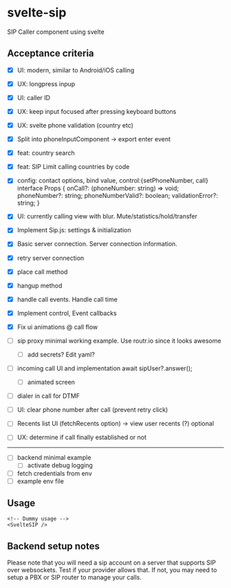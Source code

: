 # svelte-sip

SIP Caller component using svelte

## Acceptance criteria
+ [x] UI: modern, similar to Android/iOS calling
+ [x] UX: longpress inpup
+ [x] UI: caller ID
+ [x] UX: keep input focused after pressing keyboard buttons
+ [x] UX: svelte phone validation (country etc)
+ [x] Split into phoneInputComponent -> export enter event
+ [x] feat: country search
+ [x] feat: SIP Limit calling countries by code
+ [x] config: contact options, bind value, control:{setPhoneNumber, call}
    interface Props {
        onCall?: (phoneNumber: string) => void;
        phoneNumber?: string;
        phoneNumberValid?: boolean;
        validationError?: string;
    }
+ [x] UI: currently calling view with blur. Mute/statistics/hold/transfer
+ [x] Implement Sip.js: settings & initialization
+ [x] Basic server connection. Server connection information.
+ [x] retry server connection
+ [x] place call method
+ [x] hangup method
+ [x] handle call events. Handle call time
+ [x] Implement control, Event callbacks
+ [x] Fix ui animations @ call flow
+ [ ] sip proxy minimal working example. Use routr.io since it looks awesome
    + [ ] add secrets? Edit yaml?
+ [ ] incoming call UI and implementation
        await sipUser?.answer();
    + [ ] animated screen

+ [ ] dialer in call for DTMF

+ [ ] UI: clear phone number after call (prevent retry click)
+ [ ] Recents list UI (fetchRecents option) -> view user recents (?) optional

+ [ ] UX: determine if call finally established or not

----
+ [ ] backend minimal example
    + [ ] activate debug logging
+ [ ] fetch credentials from env
+ [ ] example env file
## Usage

```svelte
<!-- Dummy usage -->
<SvelteSIP />
```

## Backend setup notes
Please note that you will need a sip account on a server that supports SIP over websockets. Test if your provider allows that. If not, you may need to setup a PBX or SIP router to manage your calls.